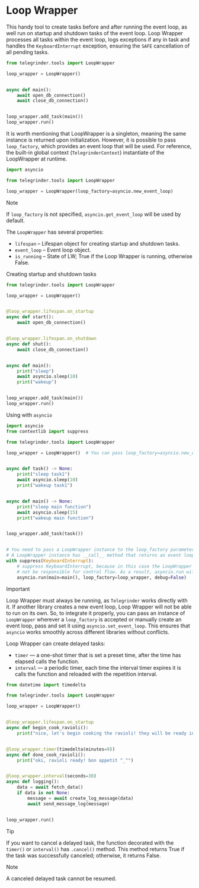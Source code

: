 # Loop Wrapper

This handy tool to create tasks before and after running the event loop, as well run on startup and shutdown tasks of the event loop. Loop Wrapper processes all tasks within the event loop, logs exceptions if any in task and handles the `KeyboardInterrupt` exception, ensuring the `SAFE` cancellation of all pending tasks.

```python
from telegrinder.tools import LoopWrapper

loop_wrapper = LoopWrapper()


async def main():
    await open_db_connection()
    await close_db_connection()


loop_wrapper.add_task(main())
loop_wrapper.run()
```

It is worth mentioning that LoopWrapper is a singleton, meaning the same instance is returned upon initialization. However, it is possible to pass `loop_factory`, which provides an event loop that will be used. For reference, the built-in global context (`TelegrinderContext`) instantiate of the LoopWrapper at runtime.

```python
import asyncio

from telegrinder.tools import LoopWrapper

loop_wrapper = LoopWrapper(loop_factory=asyncio.new_event_loop)
```

> [!NOTE]
> If `loop_factory` is not specified, `asyncio.get_event_loop` will be used by default.

The `LoopWrapper` has several properties:

* `lifespan` – Lifespan object for creating startup and shutdown tasks.
* `event_loop` – Event loop object.
* `is_running` – State of LW; True if the Loop Wrapper is running, otherwise False.


Creating startup and shutdown tasks
```python
from telegrinder.tools import LoopWrapper

loop_wrapper = LoopWrapper()


@loop_wrapper.lifespan.on_startup
async def start():
    await open_db_connection()


@loop_wrapper.lifespan.on_shutdown
async def shut():
    await close_db_connection()


async def main():
    print("sleep")
    await asyncio.sleep(10)
    print("wakeup")


loop_wrapper.add_task(main())
loop_wrapper.run()
```

Using with `asyncio`
```python
import asyncio
from contextlib import suppress

from telegrinder.tools import LoopWrapper

loop_wrapper = LoopWrapper()  # You can pass loop_factory=asyncio.new_event_loop


async def task() -> None:
    print("sleep task1")
    await asyncio.sleep(10)
    print("wakeup task1")


async def main() -> None:
    print("sleep main function")
    await asyncio.sleep(15)
    print("wakeup main function")


loop_wrapper.add_task(task())


# You need to pass a LoopWrapper instance to the loop_factory parameter.
# A LoopWrapper instance has __call__ method that returns an event loop object.
with suppress(KeyboardInterrupt):
    # suppress KeyboardInterrupt, because in this case the LoopWrapper will be running in task and will
    # not be responsible for control flow. As a result, asyncio.run will raise KeyboardInterrupt exception.
    asyncio.run(main=main(), loop_factory=loop_wrapper, debug=False)
```

> [!IMPORTANT]
> Loop Wrapper must always be running, as `Telegrinder` works directly with it. If another library creates a new event loop, Loop Wrapper will not be able to run on its own. So, to integrate it properly, you can pass an instance of `LoopWrapper` wherever a `loop_factory` is accepted or manually create an event loop, pass and set it using `asyncio.set_event_loop`. This ensures that `asyncio` works smoothly across different libraries without conflicts.

Loop Wrapper can create delayed tasks:
* `timer` — a one-shot timer that is set a preset time, after the time has elapsed calls the function.
* `interval` — a periodic timer, each time the interval timer expires it is calls the function and reloaded with the repetition interval.

```python
from datetime import timedelta

from telegrinder.tools import LoopWrapper

loop_wrapper = LoopWrapper()


@loop_wrapper.lifespan.on_startup
async def begin_cook_ravioli():
    print("nice, let's begin cooking the ravioli! they will be ready in 9 minutes.")


@loop_wrapper.timer(timedelta(minutes=9))
async def done_cook_ravioli():
    print("oki, ravioli ready! bon appetit ^_^")


@loop_wrapper.interval(seconds=30)
async def logging():
    data = await fetch_data()
    if data is not None:
        message = await create_log_message(data)
        await send_message_log(message)


loop_wrapper.run()
```

> [!TIP]
> If you want to cancel a delayed task, the function decorated with the `timer()` or `interval()` has `.cancel()` method. This method returns True if the task was successfully canceled; otherwise, it returns False.

> [!NOTE]
> A canceled delayed task cannot be resumed.
